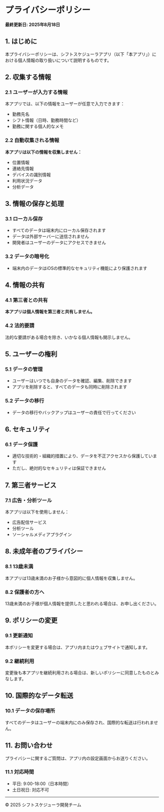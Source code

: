 # プライバシーポリシー

**最終更新日: 2025年8月18日**

## 1. はじめに

本プライバシーポリシーは、シフトスケジューラアプリ（以下「本アプリ」）における個人情報の取り扱いについて説明するものです。

## 2. 収集する情報

### 2.1 ユーザーが入力する情報
本アプリでは、以下の情報をユーザーが任意で入力できます：
- 勤務先名
- シフト情報（日時、勤務時間など）
- 勤務に関する個人的なメモ

### 2.2 自動収集される情報
**本アプリは以下の情報を収集しません：**
- 位置情報
- 連絡先情報
- デバイスの識別情報
- 利用状況データ
- 分析データ

## 3. 情報の保存と処理

### 3.1 ローカル保存
- すべてのデータは端末内にローカル保存されます
- データは外部サーバーに送信されません
- 開発者はユーザーのデータにアクセスできません

### 3.2 データの暗号化
- 端末内のデータはiOSの標準的なセキュリティ機能により保護されます

## 4. 情報の共有

### 4.1 第三者との共有
**本アプリは個人情報を第三者と共有しません。**

### 4.2 法的要請
法的な要請がある場合を除き、いかなる個人情報も開示しません。

## 5. ユーザーの権利

### 5.1 データの管理
- ユーザーはいつでも自身のデータを確認、編集、削除できます
- アプリを削除すると、すべてのデータも同時に削除されます

### 5.2 データの移行
- データの移行やバックアップはユーザーの責任で行ってください

## 6. セキュリティ

### 6.1 データ保護
- 適切な技術的・組織的措置により、データを不正アクセスから保護しています
- ただし、絶対的なセキュリティは保証できません

## 7. 第三者サービス

### 7.1 広告・分析ツール
本アプリは以下を使用しません：
- 広告配信サービス
- 分析ツール
- ソーシャルメディアプラグイン

## 8. 未成年者のプライバシー

### 8.1 13歳未満
本アプリは13歳未満のお子様から意図的に個人情報を収集しません。

### 8.2 保護者の方へ
13歳未満のお子様が個人情報を提供したと思われる場合は、お申し出ください。

## 9. ポリシーの変更

### 9.1 更新通知
本ポリシーを変更する場合は、アプリ内またはウェブサイトで通知します。

### 9.2 継続利用
変更後も本アプリを継続利用される場合は、新しいポリシーに同意したものとみなします。

## 10. 国際的なデータ転送

### 10.1 データの保存場所
すべてのデータはユーザーの端末内にのみ保存され、国際的な転送は行われません。

## 11. お問い合わせ

プライバシーに関するご質問は、アプリ内の設定画面からお送りください。

### 11.1 対応時間
- 平日: 9:00-18:00（日本時間）
- 土日祝日: 対応不可

---

© 2025 シフトスケジューラ開発チーム